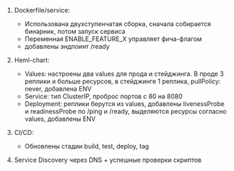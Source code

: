 1. Dockerfile/service:
    - Использована двухступенчатая сборка, сначала собирается бинарник, потом запуск сервиса
    - Переменная ENABLE_FEATURE_X управляет фича-флагом
    - добавлены эндпоинт /ready

2. Heml-chart:
    - Values: настроены два values для прода и стейджинга. В проде 3 реплики и больше ресурсов, в стейджинге 1 реплика, pullPolicy: never, добавлена ENV
    - Service: тип ClusterIP, проброс портов с 80 на 8080
    - Deployment: реплики берутся из values, добавлены livenessProbe и readinessProbe по /ping и /ready, выделяются ресурсы согласно values, добавлены ENV

3. CI/CD:
    - Обновлены стадии build, test, deploy, tag

4. Service Discovery через DNS + успешные проверки скриптов